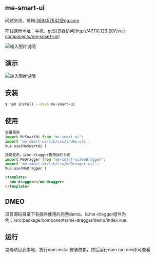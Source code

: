 

## me-smart-ui
问题交流，邮箱:369457642@qq.com

在线演示地址：手机，pc浏览器访问(http://47.110.129.207/vue-components/me-smart-ui/)


![输入图片说明](http://47.110.129.207/images/1234567.jpg)

## 演示
![输入图片说明](http://47.110.129.207/images/12345678.png)

## 安装

```bash
$ npm install --save me-smart-ui

```
## 使用

```js
全量使用
import MeSmartUi from "me-smart-ui";
import 'me-smart-ui/lib/css/index.css';
Vue.use(MeSmartUi )

按需使用，以me-dragger拖拽插件为例
import MeDragger from "me-smart-ui/meDragger";
import 'me-smart-ui/lib/css/meDreager.css';
Vue.use(MeDragger )
```

```html
<template>
  <me-dragger></me-dragger>
</template>
 ```


## DMEO
 项目源码目录下有插件使用的完整demo。以me-dragger组件为例：/src/package/components/me-dragger/demo/index.vue


## 运行
克隆项目到本地，执行npm install安装依赖，然后运行npm run dev即可查看



